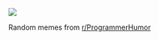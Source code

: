 ![](https://preview.redd.it/zispuvx6pptf1.png?width=320&crop=smart&auto=webp&s=a220b0c71a2a7dc)

 Random memes from [r/ProgrammerHumor](https://www.reddit.com/r/ProgrammerHumor/)
